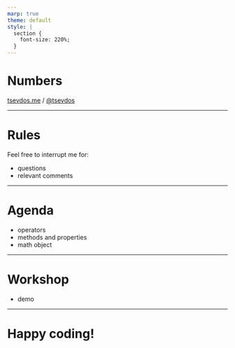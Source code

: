 ```yaml
---
marp: true
theme: default
style: |
  section {
    font-size: 220%;
  }
---
```


# Numbers

[tsevdos.me](https://tsevdos.me/) / [@tsevdos](https://twitter.com/tsevdos)

---

# Rules

Feel free to interrupt me for:

- questions
- relevant comments

---

# Agenda

- operators
- methods and properties
- math object

---

# Workshop

- demo

---

# Happy coding!
